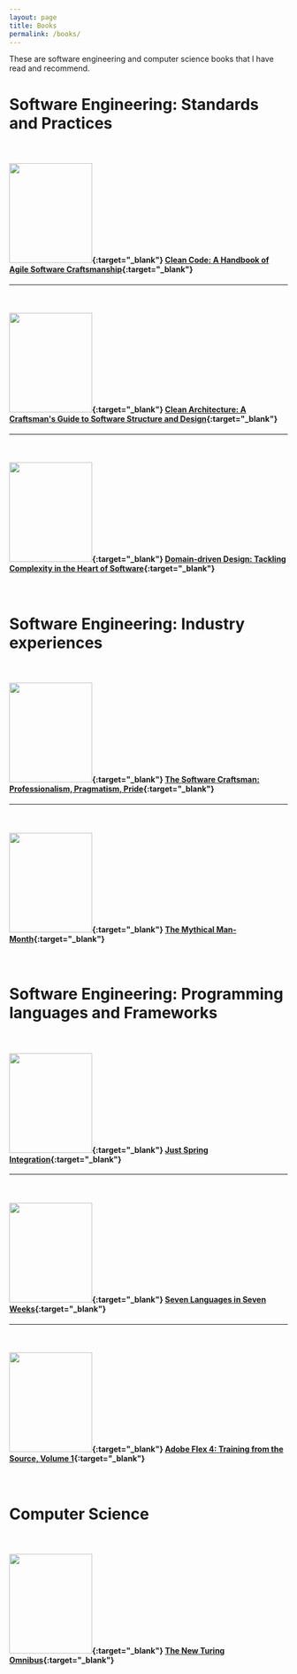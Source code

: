 ```yaml
---
layout: page
title: Books
permalink: /books/
---
```


These are software engineering and computer science books that I have read and recommend.

# **Software Engineering: Standards and Practices**
<br/>

#### [<img src="https://images-na.ssl-images-amazon.com/images/I/41TINACY3hL.jpg" width="150" height="180">](http://amzn.to/2iNYNOL){:target="_blank"}  [Clean Code: A Handbook of Agile Software Craftsmanship][Clean code]{:target="_blank"} 
---
<br/>

#### [<img src="https://images-na.ssl-images-amazon.com/images/I/41BjtnvIUQL._SX382_BO1,204,203,200_.jpg" width="150" height="180">](http://amzn.to/2iNTbnz){:target="_blank"} [Clean Architecture: A Craftsman's Guide to Software Structure and Design][Clean Architecture]{:target="_blank"}
---
<br/>

#### [<img src="https://images-na.ssl-images-amazon.com/images/I/51sZW87slRL._SX375_BO1,204,203,200_.jpg" width="150" height="180">](http://amzn.to/2iNTbnz){:target="_blank"} [Domain-driven Design: Tackling Complexity in the Heart of Software][DDD]{:target="_blank"}
<br/>


# **Software Engineering: Industry experiences**
<br/>

#### [<img src="https://images-na.ssl-images-amazon.com/images/I/51NYjoeEfqL.jpg" width="150" height="180">](http://amzn.to/2jM2Fzr){:target="_blank"}  [The Software Craftsman: Professionalism, Pragmatism, Pride][Software craftsman]{:target="_blank"} 
---
<br/>

#### [<img src="https://images-eu.ssl-images-amazon.com/images/I/51xCKsOn83L.jpg" width="150" height="180">](http://amzn.to/2E8RITs){:target="_blank"} [The Mythical Man-Month][MMM]{:target="_blank"}
<br/>

# **Software Engineering: Programming languages and Frameworks**
<br/>

#### [<img src="http://akamaicovers.oreilly.com/images/0636920022671/lrg.jpg" width="150" height="180">](http://amzn.to/2iNNQN8){:target="_blank"} [Just Spring Integration][]{:target="_blank"}
---
<br/>

#### [<img src="https://images-na.ssl-images-amazon.com/images/I/51opYcR6kVL.jpg" width="150" height="180">](http://amzn.to/2iNUyCx){:target="_blank"} [Seven Languages in Seven Weeks][7 Languages]{:target="_blank"}
---
<br/>

#### [<img src="https://images-na.ssl-images-amazon.com/images/I/41Z9Anr9MVL.jpg" width="150" height="180">](https://amzn.to/2U6zB7K){:target="_blank"} [Adobe Flex 4: Training from the Source, Volume 1][Adobe Flex]{:target="_blank"}
<br/>


# **Computer Science**
<br/>

#### [<img src="https://images-na.ssl-images-amazon.com/images/I/51moTv5jmNL._SX349_BO1,204,203,200_.jpg" width="150" height="180">](http://amzn.to/2mieJKc){:target="_blank"} [The New Turing Omnibus][NTO]{:target="_blank"}


[Clean code]: http://amzn.to/2iNYNOL
[Clean Architecture]: https://amzn.to/2MNzquD
[Software craftsman]: http://amzn.to/2jM2Fzr
[DDD]: http://amzn.to/2iNTbnz
[Just Spring Integration]: http://amzn.to/2iNNQN8
[7 Languages]: http://amzn.to/2iNUyCx
[Adobe Flex]: https://amzn.to/2U6zB7K
[NTO]: http://amzn.to/2mieJKc
[MMM]: http://amzn.to/2E8RITs